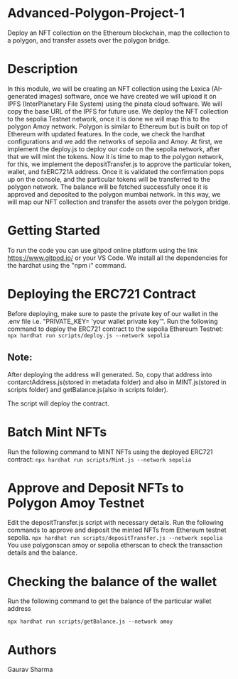 # Advanced-Polygon-Project-1
Deploy an NFT collection on the Ethereum blockchain, map the collection to a polygon, and transfer assets over the polygon bridge.

# Description

In this module, we will be creating an NFT collection using the Lexica (AI-generated images) software, once we have created we will upload it on IPFS (InterPlanetary File System) using the pinata cloud software. We will copy the base URL of the IPFS for future use. We deploy the NFT collection to the sepolia Testnet network, once it is done we will map this to the polygon Amoy network. Polygon is similar to Ethereum but is built on top of Ethereum with updated features. In the code, we check the hardhat configurations and we add the networks of sepolia and Amoy. At first, we implement the deploy.js to deploy our code on the sepolia network, after that we will mint the tokens. Now it is time to map to the polygon network, for this, we implement the depositTransfer.js to approve the particular token, wallet, and fxERC721A address. Once it is validated the confirmation pops up on the console, and the particular tokens will be transferred to the polygon network. The balance will be fetched successfully once it is approved and deposited to the polygon mumbai network. In this way, we will map our NFT collection and transfer the assets over the polygon bridge.


# Getting Started
To run the code you can use gitpod online platform using the link https://www.gitpod.io/ or your VS Code. 
We install all the dependencies for the hardhat using the "npm i" command.
   
# Deploying the ERC721 Contract
Before deploying, make sure to paste the private key of our wallet in the .env file i.e. "PRIVATE_KEY= 'your wallet private key'". Run the following command to deploy the ERC721 contract to the sepolia Ethereum Testnet:
`npx hardhat run scripts/deploy.js --network sepolia `

## Note:
After deploying the address will generated. So, copy that address into contarctAddress.js(stored in metadata folder) and also in MINT.js(stored in scripts folder) and getBalance.js(also in scripts folder).

The script will deploy the contract.

# Batch Mint NFTs
Run the following command to MINT NFTs using the deployed ERC721 contract:
`npx hardhat run scripts/Mint.js --network sepolia`

# Approve and Deposit NFTs to Polygon Amoy Testnet
Edit the depositTransfer.js script with necessary details. Run the following commands to approve and deposit the minted NFTs from Ethereum testnet sepolia.
`npx hardhat run scripts/depositTransfer.js --network sepolia`
You use polygonscan amoy or sepolia etherscan to check the transaction details and the balance.

# Checking the balance of the wallet
Run the following command to get the balance of the particular wallet address

`npx hardhat run scripts/getBalance.js --network amoy`

# Authors

Gaurav Sharma

